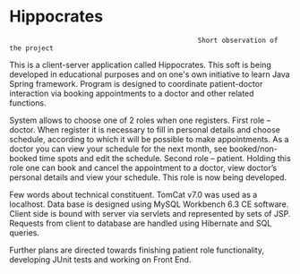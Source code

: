 # Hippocrates

                                                   Short observation of the project

This is a client-server application called Hippocrates. This soft is being developed in educational purposes and on one's own initiative to learn Java Spring framework. Program is designed to coordinate patient-doctor interaction via booking appointments to a doctor and other related functions. 

System allows to choose one of 2 roles when one registers. First role – doctor. When register it is necessary to fill in personal details and choose schedule, according to which it will be possible to make appointments. As a doctor you can view your schedule for the next month, see booked/non-booked time spots and edit the schedule. Second role – patient. Holding this role one can book and cancel the appointment to a doctor, view doctor’s personal details and view your schedule. This role is now being developed.

Few words about technical constituent. TomCat v7.0 was used as a localhost. Data base is designed using MySQL Workbench 6.3 CE software. Client side is bound with server via servlets and represented by sets of JSP. Requests from client to database are handled using Hibernate and SQL queries. 

Further plans are directed towards finishing patient role functionality, developing JUnit tests and working on Front End.

